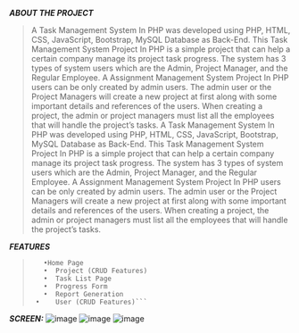 ***ABOUT THE PROJECT***
> A Task Management System In PHP was developed using PHP, HTML, CSS, JavaScript, Bootstrap, MySQL Database as Back-End.
This Task Management System Project In PHP is a simple project that can help a certain company manage its project task progress. The system has 3 types of system users which are the Admin, Project Manager, and the Regular Employee.
A Assignment Management System Project In PHP users can be only created by admin users. The admin user or the Project Managers will create a new project at first along with some important details and references of the users.
 When creating a project, the admin or project managers must list all the employees that will handle the project’s tasks.
 A Task Management System In PHP was developed using PHP, HTML, CSS, JavaScript, Bootstrap, MySQL Database as Back-End.
 This Task Management System Project In PHP is a simple project that can help a certain company manage its project task progress. The system has 3 types of system users which are the Admin, Project Manager, and the Regular Employee.
A Assignment Management System Project In PHP users can be only created by admin users. The admin user or the Project Managers will create a new project at first along with some important details and references of the users.
When creating a project, the admin or project managers must list all the employees that will handle the project’s tasks.
>
***FEATURES***
 > ```•	Login Page
>    •Home Page
>    •	Project (CRUD Features)
>    •	Task List Page
>    •	Progress Form
>    •	Report Generation
>  •	User (CRUD Features)```
> 
***SCREEN:***
![image](https://github.com/DevGeniusIT/Task-manager-system/assets/118427777/6737d289-8fc6-4043-bd77-030b0fdd6f3d)
![image](https://github.com/DevGeniusIT/Task-manager-system/assets/118427777/9949881f-b1cf-4933-a5af-3f6660386d30)
![image](https://github.com/DevGeniusIT/Task-manager-system/assets/118427777/22543c57-ebb6-445d-880e-939b12a72184)


